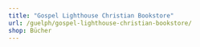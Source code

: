 ```yaml
---
title: "Gospel Lighthouse Christian Bookstore"
url: /guelph/gospel-lighthouse-christian-bookstore/
shop: Bücher
---
```

